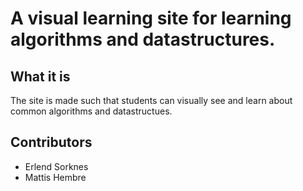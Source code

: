 # A visual learning site for learning algorithms and datastructures. 


## What it is 

The site is made such that students can visually see and learn about common algorithms and datastructues. 


## Contributors 

- Erlend Sorknes
- Mattis Hembre

